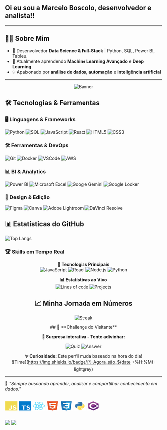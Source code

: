 ## Oi eu sou a Marcelo Boscolo, desenvolvedor e analista!!

---

## 👨‍💻 Sobre Mim
- 💼 Desenvolvedor **Data Science & Full-Stack** | Python, SQL, Power BI, Tableu. 
- 🌱 Atualmente aprendendo **Machine Learning Avançado** e **Deep Learning**  
- 💡 Apaixonado por **análise de dados**, **automação** e **inteligência artificial**  

---
<div align="center">

![Banner](https://media.giphy.com/media/v1.Y2lkPTc5MGI3NjExOHA4NXVvNzNyYm1mM3JnbnQ5dmRxa2JhZXczYWYzMjhnNjR4Z3JjayZlcD12MV9naWZzX3NlYXJjaCZjdD1n/JUSwkiO1Eh5K43ruN0/giphy.gif)

</div>

## 🛠 Tecnologias & Ferramentas

### 🖥 Linguagens & Frameworks
![Python](https://img.shields.io/badge/Python-3776AB?style=flat&logo=python&logoColor=white)
![SQL](https://img.shields.io/badge/SQL-4479A1?style=flat&logo=mysql&logoColor=white)
![JavaScript](https://img.shields.io/badge/JavaScript-F7DF1E?style=flat&logo=javascript&logoColor=black)
![React](https://img.shields.io/badge/React-20232A?style=flat&logo=react&logoColor=61DAFB)
![HTML5](https://img.shields.io/badge/HTML5-E34F26?style=flat&logo=html5&logoColor=white)
![CSS3](https://img.shields.io/badge/CSS3-1572B6?style=flat&logo=css3&logoColor=white)

### 🛠 Ferramentas & DevOps
![Git](https://img.shields.io/badge/Git-F05032?style=flat&logo=git&logoColor=white)
![Docker](https://img.shields.io/badge/Docker-2496ED?style=flat&logo=docker&logoColor=white)
![VSCode](https://img.shields.io/badge/VS%20Code-007ACC?style=flat&logo=visualstudiocode&logoColor=white)
![AWS](https://img.shields.io/badge/AWS-232F3E?style=flat&logo=amazon-aws&logoColor=white)

### 📊 BI & Analytics
![Power BI](https://img.shields.io/badge/Power%20BI-F2C811?style=flat&logo=power-bi&logoColor=white)
![Microsoft Excel](https://img.shields.io/badge/Microsoft_Excel-217346?style=flat&logo=microsoft-excel&logoColor=white)
![Google Gemini](https://img.shields.io/badge/google%20gemini-8E75B2?style=flat&logo=google%20gemini&logoColor=white)
![Google Looker](https://img.shields.io/badge/Google%20Looker-4285F4?style=flat&logo=looker&logoColor=white)

### 🎨 Design & Edição
![Figma](https://img.shields.io/badge/Figma-%23F24E1E?style=flat&logo=figma&logoColor=white)
![Canva](https://img.shields.io/badge/Canva-%2300C4CC?style=flat&logo=Canva&logoColor=white)
![Adobe Lightroom](https://img.shields.io/badge/Adobe%20Lightroom-31A8FF?style=flat&logo=adobe-lightroom&logoColor=white)
![DaVinci Resolve](https://img.shields.io/badge/DaVinci_Resolve-000000?style=flat&logo=blackmagic-design&logoColor=white)



## 📊 Estatísticas do GitHub
![Top Langs](https://github-readme-stats.vercel.app/api/top-langs/?username=Devmarceloboscolo&layout=compact&theme=dracula&repo=level-marketing-email-tool)




### 🏆 **Skills em Tempo Real**

<div align="center">

**🚀 Tecnologias Principais**  
![JavaScript](https://img.shields.io/badge/JavaScript-F7DF1E?style=for-the-badge&logo=javascript&logoColor=black)
![React](https://img.shields.io/badge/React-61DAFB?style=for-the-badge&logo=react&logoColor=black)
![Node.js](https://img.shields.io/badge/Node.js-339933?style=for-the-badge&logo=node.js&logoColor=white)
![Python](https://img.shields.io/badge/Python-3776AB?style=for-the-badge&logo=python&logoColor=white)

**📊 Estatísticas ao Vivo**  
![Lines of code](https://img.shields.io/badge/From%20Hello%20World%20I've%20written-1.5%20million%20lines%20of%20code-blue)
![Projects](https://img.shields.io/badge/🚀-25+%20Projects%20Completed-success)


## 📈 **Minha Jornada em Números**

<div align="center">


![Streak](https://github-readme-streak-stats.herokuapp.com/?user=Devmarceloboscolo&theme=radical)

</div>
## 🎯 **Challenge do Visitante**

<div align="center">

**🎁 Surpresa interativa - Tente adivinhar:**

![Quiz](https://img.shields.io/badge/🤔-Qual_tecnologia_uso_mais?-yellow)
![Answer](https://img.shields.io/badge/💡-JavaScript!-brightgreen)

**✨ Curiosidade:** Este perfil muda baseado na hora do dia!  
![Time](https://img.shields.io/badge/🕐-Agora_são_$(date +%H:%M)-lightgrey)

</div>
</div>

---
💬 *"Sempre buscando aprender, analisar e compartilhar conhecimento em dados."*


<div style="display: inline_block"><br>
  <img align="center" alt="Marcelo-Js" height="30" width="40" src="https://raw.githubusercontent.com/devicons/devicon/master/icons/javascript/javascript-plain.svg">
  <img align="center" alt="Marcelo-Ts" height="30" width="40" src="https://raw.githubusercontent.com/devicons/devicon/master/icons/typescript/typescript-plain.svg">
  <img align="center" alt="Marcelo-React" height="30" width="40" src="https://raw.githubusercontent.com/devicons/devicon/master/icons/react/react-original.svg">
  <img align="center" alt="Marcelo-HTML" height="30" width="40" src="https://raw.githubusercontent.com/devicons/devicon/master/icons/html5/html5-original.svg">
  <img align="center" alt="Marcelo-CSS" height="30" width="40" src="https://raw.githubusercontent.com/devicons/devicon/master/icons/css3/css3-original.svg">
  <img align="center" alt="Marcelo-Python" height="30" width="40" src="https://raw.githubusercontent.com/devicons/devicon/master/icons/python/python-original.svg">
  <img align="center" alt="Marcelo-Csharp" height="30" width="40" src="https://raw.githubusercontent.com/devicons/devicon/master/icons/csharp/csharp-original.svg">
</div>
  
  ##
 
<div> 
  
  <a href = "mailto:marceloboscolo215@gmail.com"><img src="https://img.shields.io/badge/-Gmail-%23333?style=for-the-badge&logo=gmail&logoColor=white" target="_blank"></a>
  <a href="https://www.linkedin.com/in/marcelosantos-dados" target="_blank"><img src="https://img.shields.io/badge/-LinkedIn-%230077B5?style=for-the-badge&logo=linkedin&logoColor=white" target="_blank"></a> 
  
</div>
